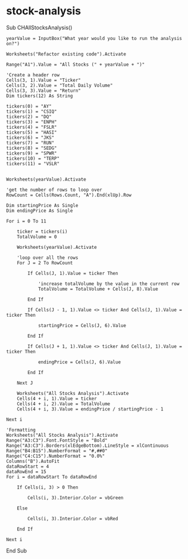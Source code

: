 # stock-analysis
Sub CHAllStocksAnalysis()
    
    yearValue = InputBox("What year would you like to run the analysis on?")

    Worksheets("Refactor existing code").Activate

    Range("A1").Value = "All Stocks (" + yearValue + ")"

    'Create a header row
    Cells(3, 1).Value = "Ticker"
    Cells(3, 2).Value = "Total Daily Volume"
    Cells(3, 3).Value = "Return"
    Dim tickers(12) As String

    tickers(0) = "AY"
    tickers(1) = "CSIQ"
    tickers(2) = "DQ"
    tickers(3) = "ENPH"
    tickers(4) = "FSLR"
    tickers(5) = "HASI"
    tickers(6) = "JKS"
    tickers(7) = "RUN"
    tickers(8) = "SEDG"
    tickers(9) = "SPWR"
    tickers(10) = "TERP"
    tickers(11) = "VSLR"


    Worksheets(yearValue).Activate

    'get the number of rows to loop over
    RowCount = Cells(Rows.Count, "A").End(xlUp).Row

    Dim startingPrice As Single
    Dim endingPrice As Single

    For i = 0 To 11

        ticker = tickers(i)
        TotalVolume = 0

        Worksheets(yearValue).Activate

        'loop over all the rows
        For J = 2 To RowCount

            If Cells(J, 1).Value = ticker Then

                'increase totalVolume by the value in the current row
                TotalVolume = TotalVolume + Cells(J, 8).Value

            End If

            If Cells(J - 1, 1).Value <> ticker And Cells(J, 1).Value = ticker Then

                startingPrice = Cells(J, 6).Value

            End If

            If Cells(J + 1, 1).Value <> ticker And Cells(J, 1).Value = ticker Then

                endingPrice = Cells(J, 6).Value

            End If

        Next J

        Worksheets("All Stocks Analysis").Activate
        Cells(4 + i, 1).Value = ticker
        Cells(4 + i, 2).Value = TotalVolume
        Cells(4 + i, 3).Value = endingPrice / startingPrice - 1

    Next i

    'Formatting
    Worksheets("All Stocks Analysis").Activate
    Range("A3:C3").Font.FontStyle = "Bold"
    Range("A3:C3").Borders(xlEdgeBottom).LineStyle = xlContinuous
    Range("B4:B15").NumberFormat = "#,##0"
    Range("C4:C15").NumberFormat = "0.0%"
    Columns("B").AutoFit
    dataRowStart = 4
    dataRowEnd = 15
    For i = dataRowStart To dataRowEnd

        If Cells(i, 3) > 0 Then

            Cells(i, 3).Interior.Color = vbGreen

        Else

            Cells(i, 3).Interior.Color = vbRed

        End If

    Next i


End Sub
